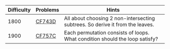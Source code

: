 | Difficulty | Problems | Hints |
| -------- | -------- | -------- |
| 1800 | [CF743D](https://codeforces.com/problemset/problem/743/D) | All about choosing $2$ non-intersecting subtrees. So derive it from the leaves. |
| 1900 | [CF757C](https://codeforces.com/problemset/problem/757/C) | Each permutation consists of loops. What condition should the loop satisfy? |